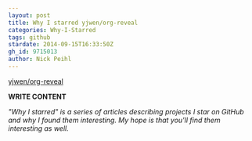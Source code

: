 ```yaml
---
layout: post
title: Why I starred yjwen/org-reveal
categories: Why-I-Starred
tags: github
stardate: 2014-09-15T16:33:50Z
gh_id: 9715013
author: Nick Peihl
---
```


[yjwen/org-reveal](https://github.com/yjwen/org-reveal)

**WRITE CONTENT**

*"Why I starred" is a series of articles describing projects I star on GitHub and why I found them interesting. My hope is that you'll find them interesting as well.*

